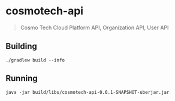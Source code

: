 # cosmotech-api

> Cosmo Tech Cloud Platform API, Organization API, User API

## Building

```
./gradlew build --info
```

## Running

```
java -jar build/libs/cosmotech-api-0.0.1-SNAPSHOT-uberjar.jar
```
